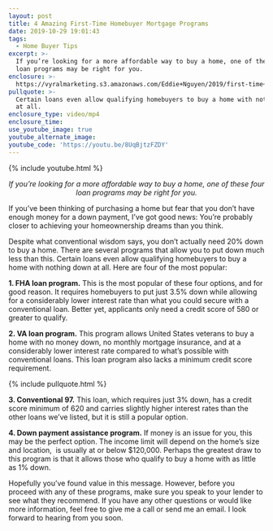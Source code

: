 ```yaml
---
layout: post
title: 4 Amazing First-Time Homebuyer Mortgage Programs
date: 2019-10-29 19:01:43
tags:
  - Home Buyer Tips
excerpt: >-
  If you’re looking for a more affordable way to buy a home, one of these four
  loan programs may be right for you.
enclosure: >-
  https://vyralmarketing.s3.amazonaws.com/Eddie+Nguyen/2019/first-time+homebuyer+programs+10.29.mp4
pullquote: >-
  Certain loans even allow qualifying homebuyers to buy a home with nothing down
  at all.
enclosure_type: video/mp4
enclosure_time:
use_youtube_image: true
youtube_alternate_image:
youtube_code: 'https://youtu.be/8UqBjtzFZDY'
---
```


{% include youtube.html %}

<p style="text-align: center;"><em>If you’re looking for a more affordable way to buy a home, one of these four loan programs may be right for you.</em></p>

If you’ve been thinking of purchasing a home but fear that you don’t have enough money for a down payment, I’ve got good news: You’re probably closer to achieving your homeownership dreams than you think.

Despite what conventional wisdom says, you don’t actually need 20% down to buy a home. There are several programs that allow you to put down much less than this. Certain loans even allow qualifying homebuyers to buy a home with nothing down at all. Here are four of the most popular:&nbsp;

**1\. FHA loan program.** This is the most popular of these four options, and for good reason. It requires homebuyers to put just 3.5% down while allowing for a considerably lower interest rate than what you could secure with a conventional loan. Better yet, applicants only need a credit score of 580 or greater to qualify.&nbsp;

**2\. VA loan program.** This program allows United States veterans to buy a home with no money down, no monthly mortgage insurance, and at a considerably lower interest rate compared to what’s possible with conventional loans. This loan program also lacks a minimum credit score requirement.

{% include pullquote.html %}

**3\. Conventional 97.** This loan, which requires just 3% down, has a credit score minimum of 620 and carries slightly higher interest rates than the other loans we’ve listed, but it is still a popular option.&nbsp;

**4\. Down payment assistance program.** If money is an issue for you, this may be the perfect option. The income limit will depend on the home’s size and location, &nbsp;is usually at or below $120,000. Perhaps the greatest draw to this program is that it allows those who qualify to buy a home with as little as 1% down.

Hopefully you’ve found value in this message. However, before you proceed with any of these programs, make sure you speak to your lender to see what they recommend. If you have any other questions or would like more information, feel free to give me a call or send me an email. I look forward to hearing from you soon.